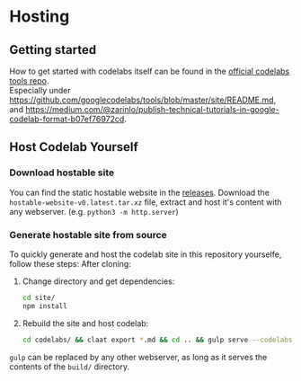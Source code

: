 # Hosting

## Getting started

How to get started with codelabs itself can be found in the [official codelabs tools repo](https://github.com/googlecodelabs/tools).  
Especially under <https://github.com/googlecodelabs/tools/blob/master/site/README.md>,  
and <https://medium.com/@zarinlo/publish-technical-tutorials-in-google-codelab-format-b07ef76972cd>.

## Host Codelab Yourself

### Download hostable site

You can find the static hostable website in the [releases](https://github.com/Schlomon/Dash-Codelab-Tutorials/releases).
Download the `hostable-website-v0.latest.tar.xz` file, extract and host it's content with any webserver. (e.g. `python3 -m http.server`)

### Generate hostable site from source
To quickly generate and host the codelab site in this repository yourselfe, follow these steps:
After cloning:

1. Change directory and get dependencies:

    ```sh
    cd site/
    npm install
    ```

2. Rebuild the site and host codelab:

    ```sh
    cd codelabs/ && claat export *.md && cd .. && gulp serve --codelabs-dir=codelabs
    ```

`gulp` can be replaced by any other webserver, as long as it serves the contents of the `build/` directory.
